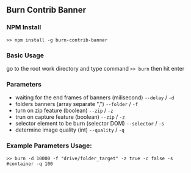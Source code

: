 ## Burn Contrib Banner ##

### NPM Install 
`>> npm install -g burn-contrib-banner`

### Basic Usage
go to the root work directory and type command
`>> burn` then hit enter

### Parameters 
- waiting for the end frames of banners (milisecond) `--delay` / `-d`
- folders banners (array separate ",") `--folder` / `-f`
- turn on zip feature (boolean) `--zip` / `-z`
- trun on capture feature (boolean) `--zip` / `-z`
- selector element to be burn (selector DOM) `--selector` / `-s`
- determine image quality (int) `--quality` / `-q`

### Example Parameters Usage: 
`>> burn -d 10000 -f "drive/folder_target" -z true -c false -s #container -q 100`